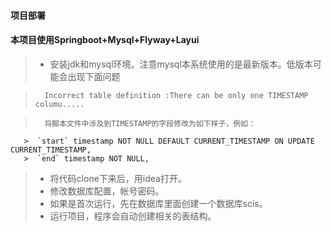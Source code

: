 #### 项目部署

#### 本项目使用Springboot+Mysql+Flyway+Layui

>  *  安装jdk和mysql环境。注意mysql本系统使用的是最新版本。低版本可能会出现下面问题

>       Incorrect table definition :There can be only one TIMESTAMP columu.....

>       将脚本文件中涉及到TIMESTAMP的字段修改为如下样子，例如：
       
       >  `start` timestamp NOT NULL DEFAULT CURRENT_TIMESTAMP ON UPDATE CURRENT_TIMESTAMP,
       >  `end` timestamp NOT NULL,
>  *  将代码clone下来后，用idea打开。</br>
>  *  修改数据库配置，帐号密码。
>  *  如果是首次运行，先在数据库里面创建一个数据库scis。
>  *  运行项目，程序会自动创建相关的表结构。
